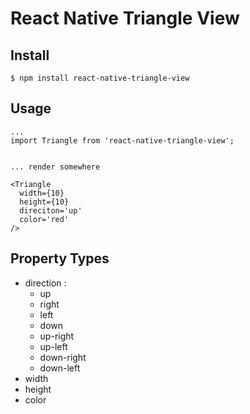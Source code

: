 # React Native Triangle View

## Install 

``` 
$ npm install react-native-triangle-view
```

## Usage


```
...
import Triangle from 'react-native-triangle-view';


... render somewhere

<Triangle 
  width={10}
  height={10}
  direciton='up'
  color='red'
/>

```

## Property Types

- direction : 
  - up
  - right
  - left
  - down
  - up-right
  - up-left
  - down-right
  - down-left
- width
- height
- color




